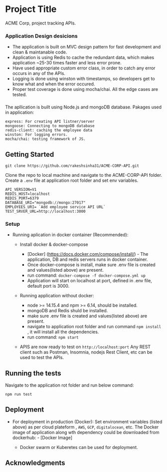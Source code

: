 # Project Title

ACME Corp, project tracking APIs.

### Application Design desicions

- The application is built on MVC design pattern for fast development and clean & maintanable code.
- Application is using Redis to cache the redundant data, which makes application ~25-30 times faster and less error prone.
- Have used appropriate custom error class, in order to catch any error occurs in any of the APIs.
- Logging is done using winston with timestamps, so developers get to know what and when the error occured.
- Proper test coverage is done using mocha/chai. All the edge cases are tested.

###

The apllication is built using Node.js and mongoDB database. Pakages used in application:

```
express: For creating API listner/server
mongoose: Connecting to mongoDB database
redis-client: caching the employee data
winston: For logging errors.
mocha/chai: testing framework of JS.
```

## Getting Started

`git clone https://github.com/rakeshsinha31/ACME-CORP-API.git`

Clone the repo to local machine and navigate to the ACME-CORP-API folder. Create a `.env` file at application root folder and set env variables.

```
API_VERSION=V1
REDIS_HOST=localhost
REDIS_PORT=6379
DATABASE_URI="mongodb://mongo:27017"
EMPLOYEES_URI= `Add employee service API URL`
TEST_SRVER_URL=http://localhost:3000
```

### Setup

- Running aplication in docker container (Recommended):

  - Install docker & docker-compose

    - [Docker] (https://docs.docker.com/compose/install/) - The application, DB and redis servers runs in docker container.

    * Once docker-compose is install, make sure .env file is created and values(listed above) are present.
    * run command: `docker-compose -f docker-compose.yml up`
    * Application will start on localhost at port, defined in .env file, default port is 3000.

  - Running application without docker:

    - node >= 14.15.4 and npm >= 6.14, should be installed.
    - mongoDB and Redis shuld be installed.
    - make sure .env file is created and values(listed above) are present.
    - navigate to application root folder and run command `npm install` , it will install all the dependencies.
    - run command: `npm start`

  - APIS are now ready to test on `http://localhost:port` Any REST client such as Postman, Insomnia, nodejs Rest Client, etc can be used to test the APIs.

## Running the tests

Navigate to the application rot folder and run below command:

```
npm run test
```

## Deployment

- For deployment in production (Docker):
  Set environment variables (listed above) as per cloud plateform , `AWS`, `GCP`, `digitalocean`, etc.
  The Docker image of application along wth dependency could be downloaded from dockerhub: - [Docker Image] <URL>
  - Docker swarm or Kuberetes can be used for deployment.

## Acknowledgments
